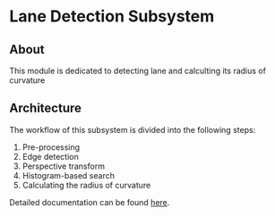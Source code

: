 # Lane Detection Subsystem

## About
This module is dedicated to detecting lane and calculting its radius of curvature

## Architecture
The workflow of this subsystem is divided into the following steps:
1. Pre-processing
2. Edge detection
3. Perspective transform
4. Histogram-based search
5. Calculating the radius of curvature

Detailed documentation can be found <a href="./../../doc/Lane Detection Subsystem.md">here</a>.
